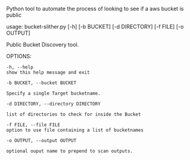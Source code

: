 Python tool to automate the process of looking to see if a aws bucket is public



usage: bucket-slither.py [-h] [-b BUCKET] [-d DIRECTORY] [-f FILE] [-o OUTPUT]

Public Bucket Discovery tool.

OPTIONS:
  
	-h, --help            
	show this help message and exit
  
	-b BUCKET, --bucket BUCKET
  
	Specify a single Target bucketname.
  
	-d DIRECTORY, --directory DIRECTORY
  
	list of directories to check for inside the Bucket
  
	-f FILE, --file FILE 
	option to use file containing a list of bucketnames
  
	-o OUTPUT, --output OUTPUT
  
	optional ouput name to prepend to scan outputs.
